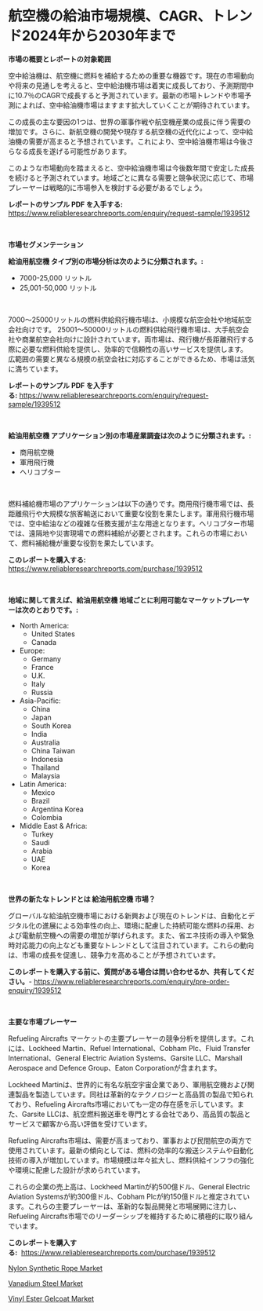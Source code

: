 <p><h1>航空機の給油市場規模、CAGR、トレンド2024年から2030年まで</h1></p><p><strong>市場の概要とレポートの対象範囲</strong></p>
<p><p>空中給油機は、航空機に燃料を補給するための重要な機器です。現在の市場動向や将来の見通しを考えると、空中給油機市場は着実に成長しており、予測期間中に10.7％のCAGRで成長すると予測されています。最新の市場トレンドや市場予測によれば、空中給油機市場はますます拡大していくことが期待されています。</p><p>この成長の主な要因の1つは、世界の軍事作戦や航空機産業の成長に伴う需要の増加です。さらに、新航空機の開発や現存する航空機の近代化によって、空中給油機の需要が高まると予想されています。これにより、空中給油機市場は今後さらなる成長を遂げる可能性があります。</p><p>このような市場動向を踏まえると、空中給油機市場は今後数年間で安定した成長を続けると予測されています。地域ごとに異なる需要と競争状況に応じて、市場プレーヤーは戦略的に市場参入を検討する必要があるでしょう。</p></p>
<p><strong>レポートのサンプル PDF を入手する:</strong> <a href="https://www.reliableresearchreports.com/enquiry/request-sample/1939512">https://www.reliableresearchreports.com/enquiry/request-sample/1939512</a></p>
<p>&nbsp;</p>
<p><strong>市場セグメンテーション</strong></p>
<p><strong>給油用航空機 タイプ別の市場分析は次のように分類されます。:</strong></p>
<p><ul><li>7000-25,000 リットル</li><li>25,001-50,000 リットル</li></ul></p>
<p>&nbsp;</p>
<p><p>7000〜25000リットルの燃料供給飛行機市場は、小規模な航空会社や地域航空会社向けです。 25001〜50000リットルの燃料供給飛行機市場は、大手航空会社や商業航空会社向けに設計されています。両市場は、飛行機が長距離飛行する際に必要な燃料供給を提供し、効率的で信頼性の高いサービスを提供します。 広範囲の需要と異なる規模の航空会社に対応することができるため、市場は活気に満ちています。</p></p>
<p><strong>レポートのサンプル PDF を入手する:</strong>&nbsp;<a href="https://www.reliableresearchreports.com/enquiry/request-sample/1939512">https://www.reliableresearchreports.com/enquiry/request-sample/1939512</a></p>
<p>&nbsp;</p>
<p><strong> 給油用航空機 アプリケーション別の市場産業調査は次のように分類されます。:</strong></p>
<p><ul><li>商用航空機</li><li>軍用飛行機</li><li>ヘリコプター</li></ul></p>
<p>&nbsp;</p>
<p><p>燃料補給機市場のアプリケーションは以下の通りです。商用飛行機市場では、長距離飛行や大規模な旅客輸送において重要な役割を果たします。軍用飛行機市場では、空中給油などの複雑な任務支援が主な用途となります。ヘリコプター市場では、遠隔地や災害現場での燃料補給が必要とされます。これらの市場において、燃料補給機が重要な役割を果たしています。</p></p>
<p><strong>このレポートを購入する:</strong>&nbsp; <a href="https://www.reliableresearchreports.com/purchase/1939512">https://www.reliableresearchreports.com/purchase/1939512</a></p>
<p>&nbsp;</p>
<p><strong>地域に関して言えば、給油用航空機 地域ごとに利用可能なマーケットプレーヤーは次のとおりです。:</strong></p>
<p><ul>
    <li>
        North America:
        <ul>
            <li>United States</li>
            <li>Canada</li>
        </ul>
    </li>
    <li>
        Europe:
        <ul>
            <li>Germany</li>
            <li>France</li>
            <li>U.K.</li>
            <li>Italy</li>
            <li>Russia</li>
        </ul>
    </li>
    <li>
        Asia-Pacific:
        <ul>
            <li>China</li>
            <li>Japan</li>
            <li>South Korea</li>
            <li>India</li>
            <li>Australia</li>
            <li>China Taiwan</li>
            <li>Indonesia</li>
            <li>Thailand</li>
            <li>Malaysia</li>
        </ul>
    </li>
    <li>
        Latin America:
        <ul>
            <li>Mexico</li>
            <li>Brazil</li>
            <li>Argentina Korea</li>
            <li>Colombia</li>
        </ul>
    </li>
    <li>
        Middle East & Africa:
        <ul>
            <li>Turkey</li>
            <li>Saudi</li>
            <li>Arabia</li>
            <li>UAE</li>
            <li>Korea</li>
        </ul>
    </li>
    </ul></p>
<p>&nbsp;</p>
<p><strong>世界の新たなトレンドとは 給油用航空機 市場？</strong></p>
<p><p>グローバルな給油航空機市場における新興および現在のトレンドは、自動化とデジタル化の進展による効率性の向上、環境に配慮した持続可能な燃料の採用、および電動航空機への需要の増加が挙げられます。また、省エネ技術の導入や緊急時対応能力の向上なども重要なトレンドとして注目されています。これらの動向は、市場の成長を促進し、競争力を高めることが予想されています。</p></p>
<p><strong>このレポートを購入する前に、質問がある場合は問い合わせるか、共有してください。</strong>- <a href="https://www.reliableresearchreports.com/enquiry/pre-order-enquiry/1939512">https://www.reliableresearchreports.com/enquiry/pre-order-enquiry/1939512</a></p>
<p>&nbsp;</p>
<p><strong>主要な市場プレーヤー</strong></p>
<p><p>Refueling Aircrafts マーケットの主要プレーヤーの競争分析を提供します。これには、Lockheed Martin、Refuel International、Cobham Plc、Fluid Transfer International、General Electric Aviation Systems、Garsite LLC、Marshall Aerospace and Defence Group、Eaton Corporationが含まれます。</p><p>Lockheed Martinは、世界的に有名な航空宇宙企業であり、軍用航空機および関連製品を製造しています。同社は革新的なテクノロジーと高品質の製品で知られており、Refueling Aircrafts市場においても一定の存在感を示しています。また、Garsite LLCは、航空燃料搬送車を専門とする会社であり、高品質の製品とサービスで顧客から高い評価を受けています。</p><p>Refueling Aircrafts市場は、需要が高まっており、軍事および民間航空の両方で使用されています。最新の傾向としては、燃料の効率的な搬送システムや自動化技術の導入が増加しています。市場規模は年々拡大し、燃料供給インフラの強化や環境に配慮した設計が求められています。</p><p>これらの企業の売上高は、Lockheed Martinが約500億ドル、General Electric Aviation Systemsが約300億ドル、Cobham Plcが約150億ドルと推定されています。これらの主要プレーヤーは、革新的な製品開発と市場展開に注力し、Refueling Aircrafts市場でのリーダーシップを維持するために積極的に取り組んでいます。</p></p>
<p><strong>このレポートを購入する:</strong>&nbsp;&nbsp;<a href="https://www.reliableresearchreports.com/purchase/1939512">https://www.reliableresearchreports.com/purchase/1939512</a></p>
<p><p><a href="https://github.com/beatblasta/Market-Research-Report-List-2/blob/main/nylon-synthetic-rope-market.md">Nylon Synthetic Rope Market</a></p><p><a href="https://github.com/angelajermaine/Market-Research-Report-List-2/blob/main/vanadium-steel-market.md">Vanadium Steel Market</a></p><p><a href="https://github.com/shotows/Market-Research-Report-List-1/blob/main/vinyl-ester-gelcoat-market.md">Vinyl Ester Gelcoat Market</a></p></p>